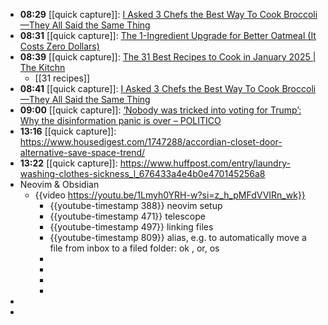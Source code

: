 - **08:29** [[quick capture]]:  [I Asked 3 Chefs the Best Way To Cook Broccoli—They All Said the Same Thing](https://www.simplyrecipes.com/best-way-to-cook-broccoli-chefs-8761963)
- **08:31** [[quick capture]]:  [The 1-Ingredient Upgrade for Better Oatmeal (It Costs Zero Dollars)](https://www.simplyrecipes.com/one-ingredient-upgrade-for-better-oatmeal-8764594)
- **08:39** [[quick capture]]:  [The 31 Best Recipes to Cook in January 2025 | The Kitchn](https://www.thekitchn.com/best-recipes-to-cook-january-2025-23701052)
	- [[31 recipes]]
- **08:41** [[quick capture]]:  [I Asked 3 Chefs the Best Way To Cook Broccoli—They All Said the Same Thing](https://www.simplyrecipes.com/best-way-to-cook-broccoli-chefs-8761963)
- **09:00** [[quick capture]]:  [‘Nobody was tricked into voting for Trump’: Why the disinformation panic is over – POLITICO](https://www.politico.eu/article/nobody-tricked-vote-donald-trump-disinformation-panic-over/)
- **13:16** [[quick capture]]:  https://www.housedigest.com/1747288/accordian-closet-door-alternative-save-space-trend/
- **13:22** [[quick capture]]:  https://www.huffpost.com/entry/laundry-washing-clothes-sickness_l_676433a4e4b0e470145256a8
- Neovim & Obsidian
	- {{video https://youtu.be/1Lmyh0YRH-w?si=z_h_pMFdVVIRn_wk}}
		- {{youtube-timestamp 388}} neovim setup
		- {{youtube-timestamp 471}} telescope
		- {{youtube-timestamp 497}} linking files
		- {{youtube-timestamp 809}} alias, e.g. to automatically move a file from inbox to a filed folder: <leader>ok , or, os
		-
		-
		-
		-
-
-